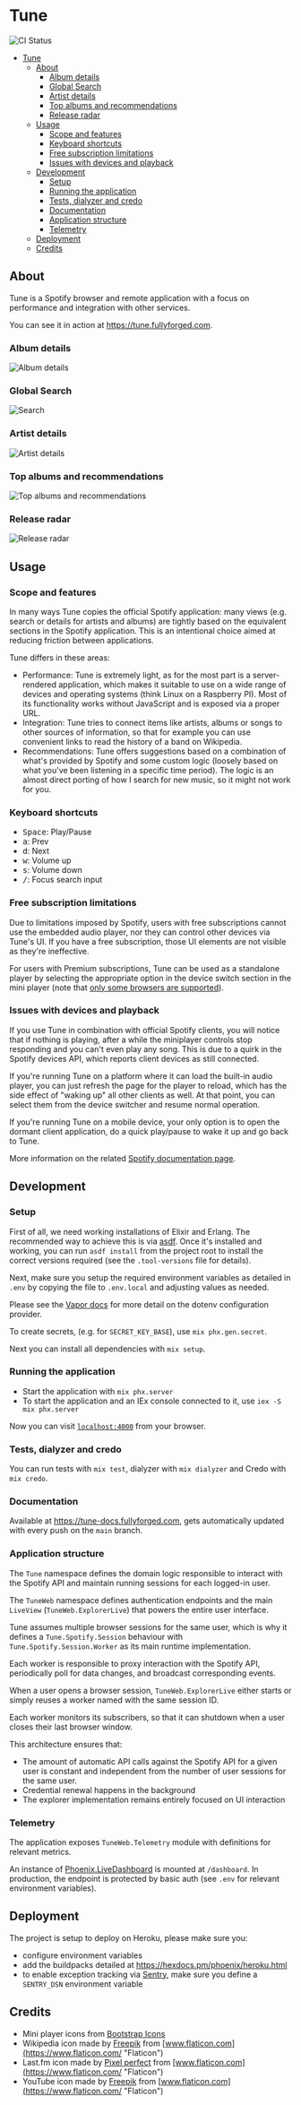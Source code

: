 # Tune

![CI Status](https://github.com/fully-forged/tune/workflows/Elixir%20CI/badge.svg)

- [Tune](#tune)
  * [About](#about)
    + [Album details](#album-details)
    + [Global Search](#global-search)
    + [Artist details](#artist-details)
    + [Top albums and recommendations](#top-albums-and-recommendations)
    + [Release radar](#release-radar)
  * [Usage](#usage)
    + [Scope and features](#scope-and-features)
    + [Keyboard shortcuts](#keyboard-shortcuts)
    + [Free subscription limitations](#free-subscription-limitations)
    + [Issues with devices and playback](#issues-with-devices-and-playback)
  * [Development](#development)
    + [Setup](#setup)
    + [Running the application](#running-the-application)
    + [Tests, dialyzer and credo](#tests--dialyzer-and-credo)
    + [Documentation](#documentation)
    + [Application structure](#application-structure)
    + [Telemetry](#telemetry)
  * [Deployment](#deployment)
  * [Credits](#credits)

## About

Tune is a Spotify browser and remote application with a focus on performance
and integration with other services.

You can see it in action at <https://tune.fullyforged.com>.

### Album details

![Album details](https://raw.githubusercontent.com/fully-forged/tune/main/screenshots/album-details.jpg "Album details")

### Global Search

![Search](https://raw.githubusercontent.com/fully-forged/tune/main/screenshots/search.jpg "Search")

### Artist details

![Artist details](https://raw.githubusercontent.com/fully-forged/tune/main/screenshots/artist-details.jpg "Artist details")

### Top albums and recommendations

![Top albums and recommendations](https://raw.githubusercontent.com/fully-forged/tune/main/screenshots/top-albums-and-recommendations.jpg "Top albums and recommendations")

### Release radar

![Release radar](https://raw.githubusercontent.com/fully-forged/tune/main/screenshots/release-radar.jpg "Release radar")

## Usage

### Scope and features

In many ways Tune copies the official Spotify application: many views (e.g.
search or details for artists and albums) are tightly based on the equivalent
sections in the Spotify application. This is an intentional choice aimed at
reducing friction between applications.

Tune differs in these areas:

- Performance: Tune is extremely light, as for the most part is a
  server-rendered application, which makes it suitable to use on a wide range
  of devices and operating systems (think Linux on a Raspberry PI). Most of its
  functionality works without JavaScript and is exposed via a proper URL.
- Integration: Tune tries to connect items like artists, albums or songs to
  other sources of information, so that for example you can use convenient
  links to read the history of a band on Wikipedia.
- Recommendations: Tune offers suggestions based on a combination of what's
  provided by Spotify and some custom logic (loosely based on what you've been
  listening in a specific time period). The logic is an almost direct porting of
  how I search for new music, so it might not work for you.

### Keyboard shortcuts

- <kbd>Space</kbd>: Play/Pause
- <kbd>a</kbd>: Prev
- <kbd>d</kbd>: Next
- <kbd>w</kbd>: Volume up
- <kbd>s</kbd>: Volume down
- <kbd>/</kbd>: Focus search input
  
### Free subscription limitations

Due to limitations imposed by Spotify, users with free subscriptions cannot use the embedded
audio player, nor they can control other devices via Tune's UI. If you have a
free subscription, those UI elements are not visible as they're ineffective.

For users with Premium subscriptions, Tune can be used as a standalone player by selecting the
appropriate option in the device switch section in the mini player (note that [only some browsers are
supported](https://developer.spotify.com/documentation/web-playback-sdk/#supported-browsers)).

### Issues with devices and playback

If you use Tune in combination with official Spotify clients, you will notice
that if nothing is playing, after a while the miniplayer controls stop
responding and you can't even play any song. This is due to a quirk in the
Spotify devices API, which reports client devices as still connected.

If you're running Tune on a platform where it can load the built-in audio
player, you can just refresh the page for the player to reload, which has the
side effect of "waking up" all other clients as well. At that point, you can
select them from the device switcher and resume normal operation.

If you're running Tune on a mobile device, your only option is to open the
dormant client application, do a quick play/pause to wake it up and go back
to Tune.

More information on the related [Spotify documentation
page](https://developer.spotify.com/documentation/web-api/guides/using-connect-web-api/#devices-not-appearing-on-device-list).

## Development

### Setup

First of all, we need working installations of Elixir and Erlang. The
recommended way to achieve this is via [asdf](https://asdf-vm.com/#/). Once
it's installed and working, you can run `asdf install` from the project root to
install the correct versions required (see the `.tool-versions` file for
details).

Next, make sure you setup the required environment variables as detailed in
`.env` by copying the file to `.env.local` and adjusting values as needed.

Please see the [Vapor
docs](https://hexdocs.pm/vapor/Vapor.Provider.Dotenv.html#content) for more
detail on the dotenv configuration provider.

To create secrets, (e.g. for `SECRET_KEY_BASE`), use `mix phx.gen.secret`.

Next you can install all dependencies with `mix setup`.

### Running the application

- Start the application with `mix phx.server`
- To start the application and an IEx console connected to it, use `iex -S mix phx.server`

Now you can visit [`localhost:4000`](http://localhost:4000) from your browser.

### Tests, dialyzer and credo

You can run tests with `mix test`, dialyzer with `mix dialyzer` and Credo with `mix credo`.

### Documentation

Available at <https://tune-docs.fullyforged.com>, gets automatically updated
with every push on the `main` branch.

### Application structure

The `Tune` namespace defines the domain logic responsible to interact with the
Spotify API and maintain running sessions for each logged-in user.

The `TuneWeb` namespace defines authentication endpoints and the main
`LiveView` (`TuneWeb.ExplorerLive`) that powers the entire user interface.

Tune assumes multiple browser sessions for the same user, which is why it
defines a `Tune.Spotify.Session` behaviour with `Tune.Spotify.Session.Worker`
as its main runtime implementation.

Each worker is responsible to proxy interaction with the Spotify API, 
periodically poll for data changes, and broadcast corresponding events.

When a user opens a browser session, `TuneWeb.ExplorerLive` either starts or
simply reuses a worker named with the same session ID.

Each worker monitors its subscribers, so that it can shutdown when a user
closes their last browser window.

This architecture ensures that:

- The amount of automatic API calls against the Spotify API for a given user is
  constant and independent from the number of user sessions for the same user.
- Credential renewal happens in the background
- The explorer implementation remains entirely focused on UI interaction 

### Telemetry

The application exposes `TuneWeb.Telemetry` module with definitions for relevant metrics.

An instance of
[Phoenix.LiveDashboard](https://github.com/phoenixframework/phoenix_live_dashboard/)
is mounted at `/dashboard`. In production, the endpoint is protected by basic
auth (see `.env` for relevant environment variables).

## Deployment

The project is setup to deploy on Heroku, please make sure you:

- configure environment variables
- add the buildpacks detailed at <https://hexdocs.pm/phoenix/heroku.html>
- to enable exception tracking via [Sentry](https://sentry.io), make sure you define a `SENTRY_DSN` environment variable

## Credits

- Mini player icons from [Bootstrap Icons](https://icons.getbootstrap.com/)
- Wikipedia icon made by [Freepik](https://www.flaticon.com/authors/freepik
  "Freepik") from [www.flaticon.com](https://www.flaticon.com/ "Flaticon")
- Last.fm icon made by [Pixel
  perfect](https://www.flaticon.com/authors/pixel-perfect "Pixel perfect") from
  [www.flaticon.com](https://www.flaticon.com/ "Flaticon")
- YouTube icon made by [Freepik](https://www.flaticon.com/authors/freepik
  "Freepik") from [www.flaticon.com](https://www.flaticon.com/ "Flaticon")
